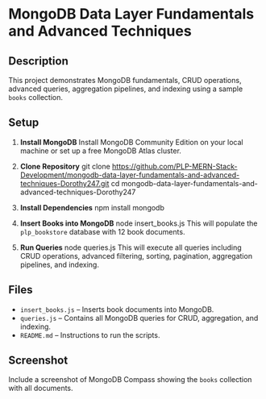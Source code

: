 # MongoDB Data Layer Fundamentals and Advanced Techniques

## Description
This project demonstrates MongoDB fundamentals, CRUD operations, advanced queries, aggregation pipelines, and indexing using a sample `books` collection.

## Setup

1. **Install MongoDB**
   Install MongoDB Community Edition on your local machine or set up a free MongoDB Atlas cluster.

2. **Clone Repository**
   git clone https://github.com/PLP-MERN-Stack-Development/mongodb-data-layer-fundamentals-and-advanced-techniques-Dorothy247.git
   cd mongodb-data-layer-fundamentals-and-advanced-techniques-Dorothy247

3. **Install Dependencies**
   npm install mongodb

4. **Insert Books into MongoDB**
   node insert_books.js
   This will populate the `plp_bookstore` database with 12 book documents.

5. **Run Queries**
   node queries.js
   This will execute all queries including CRUD operations, advanced filtering, sorting, pagination, aggregation pipelines, and indexing.

## Files

- `insert_books.js` – Inserts book documents into MongoDB.
- `queries.js` – Contains all MongoDB queries for CRUD, aggregation, and indexing.
- `README.md` – Instructions to run the scripts.

## Screenshot
Include a screenshot of MongoDB Compass showing the `books` collection with all documents.
